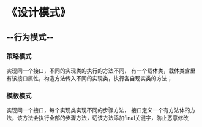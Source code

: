 # 《设计模式》

## --行为模式--

### 策略模式

实现同一个接口，不同的实现类的执行的方法不同，
有一个载体类，载体类含里有该接口属性，构造方法传入不同的实现类，执行各自现实类的方法；

### 模板模式

实现同一个接口，每个实现类实现不同的步骤方法，
接口定义一个有方法体的方法，该方法会执行全部的步骤方法，切该方法添加final关键字，防止恶意修改




